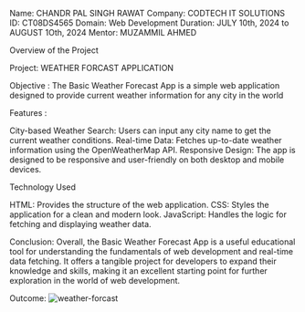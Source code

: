Name: CHANDR PAL SINGH RAWAT
Company: CODTECH IT SOLUTIONS
ID: CT08DS4565
Domain: Web Development
Duration: JULY 10th, 2024 to AUGUST 1Oth, 2024
Mentor: MUZAMMIL AHMED

Overview of the Project

Project: WEATHER FORCAST APPLICATION

Objective :
The Basic Weather Forecast App is a simple web application designed to provide current weather information for any city in the world

Features :

City-based Weather Search: Users can input any city name to get the current weather conditions.
Real-time Data: Fetches up-to-date weather information using the OpenWeatherMap API.
Responsive Design: The app is designed to be responsive and user-friendly on both desktop and mobile devices.

Technology Used

HTML: Provides the structure of the web application.
CSS: Styles the application for a clean and modern look.
JavaScript: Handles the logic for fetching and displaying weather data.


Conclusion:
Overall, the Basic Weather Forecast App is a useful educational tool for understanding the fundamentals of web development and real-time data fetching. It offers a tangible project for developers to expand their knowledge and skills, making it an excellent starting point for further exploration in the world of web development.

Outcome:
![weather-forcast](https://github.com/user-attachments/assets/532216eb-fdaa-433e-9423-22c352e352e3)

